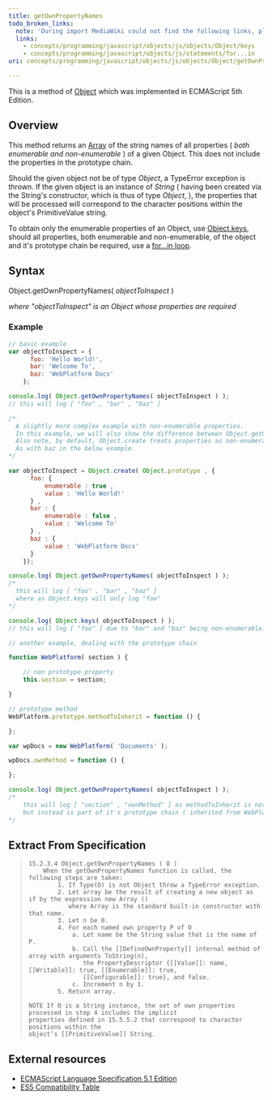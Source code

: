 ```yaml
---
title: getOwnPropertyNames
todo_broken_links:
  note: 'During import MediaWiki could not find the following links, please fix and adjust this list.'
  links:
    - concepts/programming/javascript/objects/js/objects/Object/keys
    - concepts/programming/javascript/objects/js/statements/for...in
uri: concepts/programming/javascript/objects/js/objects/Object/getOwnPropertyNames

---
```

This is a method of [Object](/javascript/objects) which was implemented in ECMAScript 5th Edition.

## Overview

This method returns an [Array](/concepts/programming/javascript/core_objects) of the string names of all properties ( *both enumerable and non-enumerable* ) of a given Object. This does not include the properties in the prototype chain.

Should the given object not be of type *Object*, a TypeError exception is thrown. If the given object is an instance of *String* ( having been created via the String's constructor, which is thus of type *Object*, ), the properties that will be processed will correspond to the character positions within the object's PrimitiveValue string.

To obtain only the enumerable properties of an Object, use [Object.keys](/w/index.php?title=concepts/programming/javascript/objects/js/objects/Object/keys&action=edit&redlink=1), should all properties, both enumerable and non-enumerable, of the object and it's prototype chain be required, use a [for...in loop](/w/index.php?title=concepts/programming/javascript/objects/js/statements/for...in&action=edit&redlink=1).

## Syntax

Object.getOwnPropertyNames( *objectToInspect* )

*where "objectToInspect" is an Object whose properties are required*

### Example

``` js
// basic example
var objectToInspect = {
      foo: 'Hello World!',
      bar: 'Welcome To',
      baz: 'WebPlatform Docs'
    };

console.log( Object.getOwnPropertyNames( objectToInspect ) );
// this will log [ "foo" , "bar" , "baz" ]

/*
  A slightly more complex example with non-enumerable properties.
  In this example, we will also show the difference between Object.getOwnPropertyNames() and Object.keys().
  Also note, by default, Object.create treats properties as non-enumerable unless otherwise stated.
  As with baz in the below example.
*/

var objectToInspect = Object.create( Object.prototype , {
      foo: {
          enumerable : true ,
          value : 'Hello World!'
      } ,
      bar : {
          enumerable : false ,
          value : 'Welcome To'
      } ,
      baz : {
          value : 'WebPlatform Docs'
      }
    });

console.log( Object.getOwnPropertyNames( objectToInspect ) );
/*
  this will log [ "foo" , "bar" , "baz" ]
  where as Object.keys will only log "foo"
*/

console.log( Object.keys( objectToInspect ) );
// this will log [ "foo" ] due to "bar" and "baz" being non-enumerable.

// another example, dealing with the prototype chain

function WebPlatform( section ) {

    // non prototype property
    this.section = section;

}

// prototype method
WebPlatform.prototype.methodToInherit = function () {

};

var wpDocs = new WebPlatform( 'Documents' );

wpDocs.ownMethod = function () {

};

console.log( Object.getOwnPropertyNames( objectToInspect ) );
/*
    this will log [ "section" , "ownMethod" ] as methodToInherit is not a direct property of wpDocs
    but instead is part of it's prototype chain ( inherited from WebPlatform )
*/
```

## Extract From Specification

>     15.2.3.4 Object.getOwnPropertyNames ( O )
>         When the getOwnPropertyNames function is called, the following steps are taken:
>             1. If Type(O) is not Object throw a TypeError exception.
>             2. Let array be the result of creating a new object as if by the expression new Array ()
>                where Array is the standard built-in constructor with that name.
>             3. Let n be 0.
>             4. For each named own property P of O
>                 a. Let name be the String value that is the name of P.
>                 b. Call the [[DefineOwnProperty]] internal method of array with arguments ToString(n),
>                    the PropertyDescriptor {[[Value]]: name, [[Writable]]: true, [[Enumerable]]: true,
>                    [[Configurable]]: true}, and false.
>                 c. Increment n by 1.
>             5. Return array.
>
>     NOTE If O is a String instance, the set of own properties processed in step 4 includes the implicit
>     properties defined in 15.5.5.2 that correspond to character positions within the
>     object‘s [[PrimitiveValue]] String.

## External resources

-   [ECMAScript Language Specification 5.1 Edition](http://es5.github.com/#x15.2.3.4)
-   [ES5 Compatibility Table](http://kangax.github.com/es5-compat-table/)
